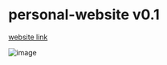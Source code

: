 # personal-website v0.1

[website link](https://cookie0o.ml)

![image](https://user-images.githubusercontent.com/81589649/189235205-7938a43a-9fec-445d-818c-15d57c5d4481.png)


